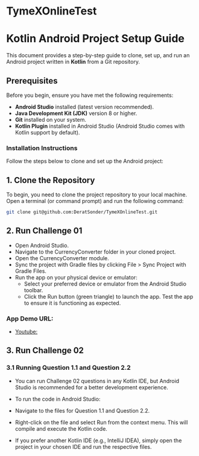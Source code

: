 # TymeXOnlineTest

# Kotlin Android Project Setup Guide

This document provides a step-by-step guide to clone, set up, and run an Android project written in **Kotlin** from a Git repository.

## Prerequisites

Before you begin, ensure you have met the following requirements:

- **Android Studio** installed (latest version recommended).
- **Java Development Kit (JDK)** version 8 or higher.
- **Git** installed on your system.
- **Kotlin Plugin** installed in Android Studio (Android Studio comes with Kotlin support by default).

### Installation Instructions

Follow the steps below to clone and set up the Android project:

## 1. Clone the Repository

To begin, you need to clone the project repository to your local machine. Open a terminal (or command prompt) and run the following command:

```bash
git clone git@github.com:DeratSonder/TymeXOnlineTest.git
```

## 2. Run Challenge 01
- Open Android Studio.
- Navigate to the CurrencyConverter folder in your cloned project.
- Open the CurrencyConverter module.
- Sync the project with Gradle files by clicking File > Sync Project with Gradle Files.
- Run the app on your physical device or emulator:
  + Select your preferred device or emulator from the Android Studio toolbar.
  + Click the Run button (green triangle) to launch the app.
Test the app to ensure it is functioning as expected.

### App Demo URL:
- [Youtube: ](https://youtube.com/shorts/iYB_Byl5tdM)


## 3. Run Challenge 02
### 3.1 Running Question 1.1 and Question 2.2
- You can run Challenge 02 questions in any Kotlin IDE, but Android Studio is recommended for a better development experience.

- To run the code in Android Studio:

- Navigate to the files for Question 1.1 and Question 2.2.
- Right-click on the file and select Run from the context menu. This will compile and execute the Kotlin code.
- If you prefer another Kotlin IDE (e.g., IntelliJ IDEA), simply open the project in your chosen IDE and run the respective files.
